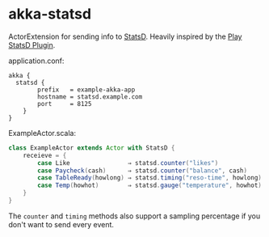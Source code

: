 akka-statsd
===========

ActorExtension for sending info to [StatsD](https://github.com/etsy/statsd).  Heavily inspired by the [Play StatsD Plugin](https://github.com/vznet/play-statsd).

application.conf:

```
akka {
  statsd {
		prefix   = example-akka-app
		hostname = statsd.example.com
		port     = 8125
	}
}
```


ExampleActor.scala:

```scala
class ExampleActor extends Actor with StatsD {
	receieve = {
		case Like                ⇒ statsd.counter("likes")             // increment by 1
		case Paycheck(cash)      ⇒ statsd.counter("balance", cash)     // increment by a fixed amount
		case TableReady(howlong) ⇒ statsd.timing("reso-time", howlong) // send timing
		case Temp(howhot)        ⇒ statsd.gauge("temperature", howhot) // update a gauge
	}
}
```

The `counter` and `timing` methods also support a sampling percentage if you don't want to send every event.
